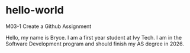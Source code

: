 # hello-world
M03-1 Create a Github Assignment

Hello, my name is Bryce. I am a first year student at Ivy Tech. I am in the Software Development program and should finish my AS degree in 2026.
